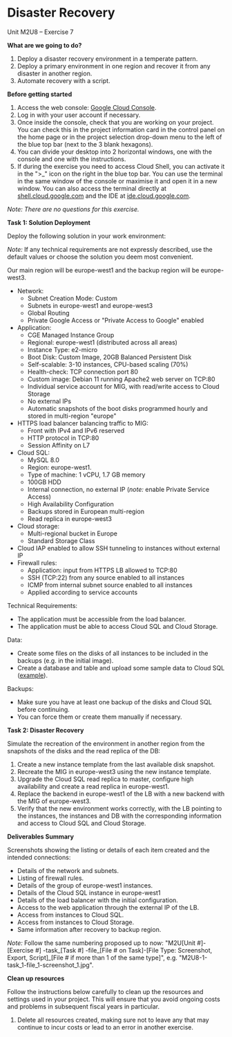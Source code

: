 # **Disaster Recovery**

Unit M2U8 – Exercise 7

**What are we going to do?**

1. Deploy a disaster recovery environment in a temperate pattern.
2. Deploy a primary environment in one region and recover it from any disaster in another region.
3. Automate recovery with a script.

**Before getting started**

1. Access the web console: [Google Cloud Console](https://console.cloud.google.com/).
2. Log in with your user account if necessary.
3. Once inside the console, check that you are working on your project. You can check this in the project information card in the control panel on the home page or in the project selection drop-down menu to the left of the blue top bar (next to the 3 blank hexagons).
4. You can divide your desktop into 2 horizontal windows, one with the console and one with the instructions.
5. If during the exercise you need to access Cloud Shell, you can activate it in the ">_" icon on the right in the blue top bar. You can use the terminal in the same window of the console or maximise it and open it in a new window. You can also access the terminal directly at [shell.cloud.google.com](https://shell.cloud.google.com/) and the IDE at [ide.cloud.google.com](https://ide.cloud.google.com/).

_Note: There are no questions for this exercise._

**Task 1: Solution Deployment**

Deploy the following solution in your work environment:

_Note:_ If any technical requirements are not expressly described, use the default values or choose the solution you deem most convenient.

Our main region will be europe-west1 and the backup region will be europe-west3.

- Network:
  - Subnet Creation Mode: Custom
  - Subnets in europe-west1 and europe-west3
  - Global Routing
  - Private Google Access or &quot;Private Access to Google&quot; enabled
- Application:
  - CGE Managed Instance Group
  - Regional: europe-west1 (distributed across all areas)
  - Instance Type: e2-micro
  - Boot Disk: Custom Image, 20GB Balanced Persistent Disk
  - Self-scalable: 3-10 instances, CPU-based scaling (70%)
  - Health-check: TCP connection port 80
  - Custom image: Debian 11 running Apache2 web server on TCP:80
  - Individual service account for MIG, with read/write access to Cloud Storage
  - No external IPs
  - Automatic snapshots of the boot disks programmed hourly and stored in multi-region &quot;europe&quot;
- HTTPS load balancer balancing traffic to MIG:
  - Front with IPv4 and IPv6 reserved
  - HTTP protocol in TCP:80
  - Session Affinity on L7
- Cloud SQL:
  - MySQL 8.0
  - Region: europe-west1.
  - Type of machine: 1 vCPU, 1.7 GB memory
  - 100GB HDD
  - Internal connection, no external IP (_note:_ enable Private Service Access)
  - High Availability Configuration
  - Backups stored in European multi-region
  - Read replica in europe-west3
- Cloud storage:
  - Multi-regional bucket in Europe
  - Standard Storage Class
- Cloud IAP enabled to allow SSH tunneling to instances without external IP
- Firewall rules:
  - Application: input from HTTPS LB allowed to TCP:80
  - SSH (TCP:22) from any source enabled to all instances
  - ICMP from internal subnet source enabled to all instances
  - Applied according to service accounts

Technical Requirements:

- The application must be accessible from the load balancer.
- The application must be able to access Cloud SQL and Cloud Storage.

Data:

- Create some files on the disks of all instances to be included in the backups (e.g. in the initial image).
- Create a database and table and upload some sample data to Cloud SQL ([example](https://cloud.google.com/sql/docs/mysql/quickstart#create_a_database_and_upload_data)).

Backups:

- Make sure you have at least one backup of the disks and Cloud SQL before continuing.
- You can force them or create them manually if necessary.

**Task 2: Disaster Recovery**

Simulate the recreation of the environment in another region from the snapshots of the disks and the read replica of the DB:

1. Create a new instance template from the last available disk snapshot.
2. Recreate the MIG in europe-west3 using the new instance template.
3. Upgrade the Cloud SQL read replica to master, configure high availability and create a read replica in europe-west1.
4. Replace the backend in europe-west1 of the LB with a new backend with the MIG of europe-west3.
5. Verify that the new environment works correctly, with the LB pointing to the instances, the instances and DB with the corresponding information and access to Cloud SQL and Cloud Storage.

**Deliverables Summary**

Screenshots showing the listing or details of each item created and the intended connections:

- Details of the network and subnets.
- Listing of firewall rules.
- Details of the group of europe-west1 instances.
- Details of the Cloud SQL instance in europe-west1
- Details of the load balancer with the initial configuration.
- Access to the web application through the external IP of the LB.
- Access from instances to Cloud SQL.
- Access from instances to Cloud Storage.
- Same information after recovery to backup region.

_Note:_ Follow the same numbering proposed up to now: &quot;M2U[Unit #]-[Exercise #] -task\_[Task #] -file\_[File # on Task]-[File Type: Screenshot, Export, Script]\_[File # if more than 1 of the same type]&quot;, e.g. &quot;M2U8-1-task\_1-file\_1-screenshot\_1.jpg&quot;.

**Clean up resources**

Follow the instructions below carefully to clean up the resources and settings used in your project. This will ensure that you avoid ongoing costs and problems in subsequent fiscal years in particular.

1. Delete all resources created, making sure not to leave any that may continue to incur costs or lead to an error in another exercise.

